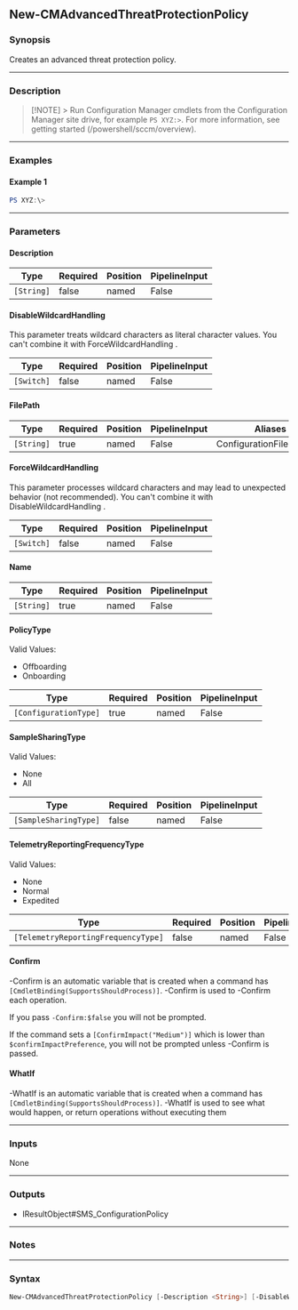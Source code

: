 New-CMAdvancedThreatProtectionPolicy
------------------------------------




### Synopsis
Creates an advanced threat protection policy.



---


### Description

> [!NOTE] > Run Configuration Manager cmdlets from the Configuration Manager site drive, for example `PS XYZ:>`. For more information, see getting started (/powershell/sccm/overview).



---


### Examples
#### Example 1
```PowerShell
PS XYZ:\>
```



---


### Parameters
#### **Description**








|Type      |Required|Position|PipelineInput|
|----------|--------|--------|-------------|
|`[String]`|false   |named   |False        |



#### **DisableWildcardHandling**

This parameter treats wildcard characters as literal character values. You can't combine it with ForceWildcardHandling .






|Type      |Required|Position|PipelineInput|
|----------|--------|--------|-------------|
|`[Switch]`|false   |named   |False        |



#### **FilePath**








|Type      |Required|Position|PipelineInput|Aliases                  |
|----------|--------|--------|-------------|-------------------------|
|`[String]`|true    |named   |False        |ConfigurationFileLocation|



#### **ForceWildcardHandling**

This parameter processes wildcard characters and may lead to unexpected behavior (not recommended). You can't combine it with DisableWildcardHandling .






|Type      |Required|Position|PipelineInput|
|----------|--------|--------|-------------|
|`[Switch]`|false   |named   |False        |



#### **Name**








|Type      |Required|Position|PipelineInput|
|----------|--------|--------|-------------|
|`[String]`|true    |named   |False        |



#### **PolicyType**





Valid Values:

* Offboarding
* Onboarding






|Type                 |Required|Position|PipelineInput|
|---------------------|--------|--------|-------------|
|`[ConfigurationType]`|true    |named   |False        |



#### **SampleSharingType**





Valid Values:

* None
* All






|Type                 |Required|Position|PipelineInput|
|---------------------|--------|--------|-------------|
|`[SampleSharingType]`|false   |named   |False        |



#### **TelemetryReportingFrequencyType**





Valid Values:

* None
* Normal
* Expedited






|Type                               |Required|Position|PipelineInput|
|-----------------------------------|--------|--------|-------------|
|`[TelemetryReportingFrequencyType]`|false   |named   |False        |



#### **Confirm**
-Confirm is an automatic variable that is created when a command has ```[CmdletBinding(SupportsShouldProcess)]```.
-Confirm is used to -Confirm each operation.

If you pass ```-Confirm:$false``` you will not be prompted.


If the command sets a ```[ConfirmImpact("Medium")]``` which is lower than ```$confirmImpactPreference```, you will not be prompted unless -Confirm is passed.

#### **WhatIf**
-WhatIf is an automatic variable that is created when a command has ```[CmdletBinding(SupportsShouldProcess)]```.
-WhatIf is used to see what would happen, or return operations without executing them


---


### Inputs
None





---


### Outputs
* IResultObject#SMS_ConfigurationPolicy






---


### Notes




---


### Syntax
```PowerShell
New-CMAdvancedThreatProtectionPolicy [-Description <String>] [-DisableWildcardHandling] -FilePath <String> [-ForceWildcardHandling] -Name <String> -PolicyType {Onboarding | Offboarding} [-SampleSharingType {None | All}] [-TelemetryReportingFrequencyType {Normal | Expedited}] [-Confirm] [-WhatIf] [<CommonParameters>]
```

